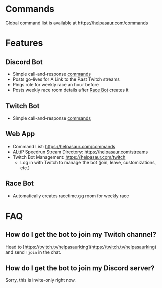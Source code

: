 # Commands

Global command list is available at https://helpasaur.com/commands

# Features

## Discord Bot

- Simple call-and-response [commands](https://helpasaur.com/commands)
- Posts go-lives for A Link to the Past Twitch streams
- Pings role for weekly race an hour before
- Posts weekly race room details after [Race Bot](#race-bot) creates it

## Twitch Bot

- Simple call-and-response [commands](https://helpasaur.com/commands)

## Web App

- Command List: https://helpasaur.com/commands
- ALttP Speedrun Stream Directory: https://helpasaur.com/streams
- Twitch Bot Management: https://helpasaur.com/twitch
  - Log in with Twitch to manage the bot (join, leave, customizations, etc.)

## Race Bot

- Automatically creates racetime.gg room for weekly race

# FAQ

## How do I get the bot to join my Twitch channel?

Head to [https://twitch.tv/helpasaurking](https://twitch.tv/helpasaurking) and send `!join` in the chat.

## How do I get the bot to join my Discord server?

Sorry, this is invite-only right now.
